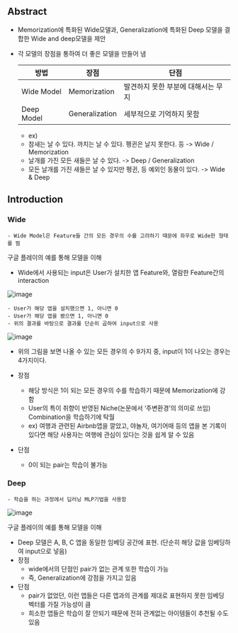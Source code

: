 ## Abstract
- Memorization에 특화된 Wide모델과, Generalization에 특화된 Deep 모델을 결합한 Wide and deep모델을 제안
- 각 모델의 장점을 통하여 더 좋은 모델을 만들어 냄

	|	방법			|		장점	  |		단점|
	|		---			|			---			|		-------		|
	| Wide Model | Memorization  |  발견하지 못한 부분에 대해서는 무지	 |
	| Deep Model | Generalization |  세부적으로 기억하지 못함  |
	
	- ex)
	- 참새는 날 수 있다. 까치는 날 수 있다. 펭귄은 날지 못한다. 등 -> Wide  / Memorization
	- 날개를 가진 모든 새들은 날 수 있다. -> Deep / Generalization
	- 모든 날개를 가진 새들은 날 수 있지만 펭귄, 등 예외인 동물이 있다. -> Wide & Deep

## Introduction
### Wide
	- Wide Model은 Feature들 간의 모든 경우의 수를 고려하기 때문에 좌우로 Wide한 형태를 띔

구글 플레이의 예를 통해 모델을 이해
- Wide에서 사용되는 input은  User가 설치한 앱 Feature와, 열람한 Feature간의 interaction

![image](https://user-images.githubusercontent.com/78646691/163551466-95e0518c-3d9b-4e0f-9eae-e0e42f75150f.png)



	- User가 해당 앱을 설치했으면 1, 아니면 0  
	- User가 해당 앱을 봤으면 1, 아니면 0 
	- 위의 결과를 바탕으로 결과를 단순히 곱하여 input으로 사용
![image](https://user-images.githubusercontent.com/78646691/163551797-230283f3-3190-4177-8e51-25f24b14d914.png)

- 위의 그림을 보면 나올 수 있는 모든 경우의 수 9가지 중, input이 1이 나오는 경우는 4가지이다.

- 장점
	- 해당 방식은 1이 되는 모든 경우의 수를 학습하기 때문에 Memorization에 강함
	 - User의 특이 취향이 반영된 Niche(논문에서 ‘주변환경’의 의미로 쓰임) Combination을 학습하기에 탁월 
	 - ex) 여행과 관련된 Airbnb앱을 깔았고, 야놀자, 여기어때 등의 앱을 본 기록이 있다면 해당 사용자는 여행에 관심이 있다는 것을 쉽게 알 수 있음
- 단점
	- 0이 되는 pair는 학습이 불가능

### Deep
	- 학습을 하는 과정에서 딥러닝 MLP기법을 사용함
	
![image](https://user-images.githubusercontent.com/78646691/163553993-807de1f9-a83b-4b38-b1a5-8f46de9de9e7.png)

구글 플레이의 예를 통해 모델을 이해

- Deep 모델은 A, B, C 앱을 동일한 임베딩 공간에 표현. (단순히 해당 값을 임베딩하여 input으로 넣음)
- 장점 
	- wide에서의 단점인 pair가 없는 관계 또한 학습이 가능
	- 즉, Generalization에 강점을 가지고 있음
- 단점 
	- pair가 없었던, 이런 앱들은 다른 앱과의 관계를 제대로 표현하지 못한 임베딩 벡터를 가질 가능성이 큼
	- 희소한 앱들은 학습이 잘 안되기 때문에 전혀 관계없는 아이템들이 추천될 수도 있음
